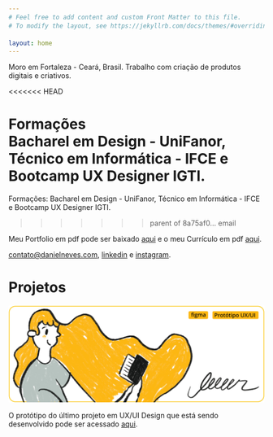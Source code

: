 ```yaml
---
# Feel free to add content and custom Front Matter to this file.
# To modify the layout, see https://jekyllrb.com/docs/themes/#overriding-theme-defaults

layout: home
---
```

 Moro em Fortaleza - Ceará, Brasil. Trabalho com criação de produtos digitais e criativos. 

<<<<<<< HEAD

<strong>Formações</strong>
 <br />
  Bacharel em Design - UniFanor, Técnico em Informática - IFCE e Bootcamp UX Designer IGTI.
=======
 Formações: Bacharel em Design - UniFanor, Técnico em Informática - IFCE e Bootcamp UX Designer IGTI.
>>>>>>> parent of 8a75af0... email

Meu Portfolio em pdf pode ser baixado [aqui](/files/DanielNevesPortfolio.pdf) e o meu Currículo em pdf [aqui](/files/Daniel_Neves_CV.pdf).


<a href="mailto:contato@danielneves.com">contato@danielneves.com</a>, <a href="https://www.linkedin.com/in/nevesdaniel/?locale=pt_BR">linkedin</a> e <a href="https://www.instagram.com/danielneves">instagram</a>.


# Projetos

<a href="https://bit.ly/leeeer_figma"><img src="/files/img/leer.jpg" /></a><br />
<p>O protótipo do último projeto em UX/UI Design que está sendo desenvolvido pode ser acessado <a href="https://bit.ly/leeeer_figma">aqui</a>.</p>


